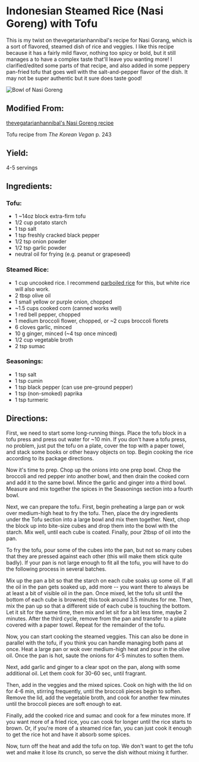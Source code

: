 # Indonesian Steamed Rice (Nasi Goreng) with Tofu
This is my twist on thevegetarianhannibal's recipe for Nasi Gorang, which is a sort of flavored, steamed dish of rice and veggies.  I like this recipe because it has a fairly mild flavor, nothing too spicy or bold, but it still manages a to have a complex taste that'll leave you wanting more!  I clarified/edited some parts of that recipe, and also added in some peppery pan-fried tofu that goes well with the salt-and-pepper flavor of the dish.  It may not be super authentic but it sure does taste good!

![Bowl of Nasi Goreng](https://cdn.discordapp.com/attachments/1071706050736165005/1123487390254776390/20230627_223733.jpg)

## Modified From:
[thevegatarianhannibal's Nasi Goreng recipe](https://thevegetarianhannibal.com/recipe/vegan-fried-rice/)

Tofu recipe from _The Korean Vegan_ p. 243

## Yield: 
4-5 servings

## Ingredients:
### Tofu:
- 1 ~14oz block extra-firm tofu
- 1/2 cup potato starch
- 1 tsp salt
- 1 tsp freshly cracked black pepper
- 1/2 tsp onion powder
- 1/2 tsp garlic powder
- neutral oil for frying (e.g. peanut or grapeseed)
	
### Steamed Rice:
- 1 cup uncooked rice.  I recommend [parboiled rice](https://www.amazon.com/Zatarains-Grain-White-Cholesterol-Sodium/dp/B009NY53YC/ref=sxts_rp_s_1_0?content-id=amzn1.sym.14b5a3ec-ddf3-42f1-bf1e-8515f8d25a34%3Aamzn1.sym.14b5a3ec-ddf3-42f1-bf1e-8515f8d25a34&cv_ct_cx=Parboiled+Rice&keywords=Parboiled+Rice&pd_rd_i=B009NY53YC&pd_rd_r=fc9c08da-0da1-4f00-b36f-b4d921dc6ac4&pd_rd_w=tuRXV&pd_rd_wg=DUjl5&pf_rd_p=14b5a3ec-ddf3-42f1-bf1e-8515f8d25a34&pf_rd_r=JXAY9V00DKCF4BQ9W5Z4&psc=1&qid=1662937450&sr=1-1-f0029781-b79b-4b60-9cb0-eeda4dea34d6) for this, but white rice will also work.
- 2 tbsp olive oil
- 1 small yellow or purple onion, chopped
- ~1.5 cups cooked corn (canned works well)
- 1 red bell pepper, chopped
- 1 medium broccoli flower, chopped, or ~2 cups broccoli florets
- 6 cloves garlic, minced
- 10 g ginger, minced (~4 tsp once minced)
- 1/2 cup vegetable broth
- 2 tsp sumac

### Seasonings:
- 1 tsp salt
- 1 tsp cumin
- 1 tsp black pepper (can use pre-ground pepper)
- 1 tsp (non-smoked) paprika
- 1 tsp turmeric

## Directions:

First, we need to start some long-running things.  Place the tofu block in a tofu press and press out water for ~10 min. If you don't have a tofu press, no problem, just put the tofu on a plate, cover the top with a paper towel, and stack some books or other heavy objects on top. Begin cooking the rice according to its package directions.

Now it's time to prep. Chop up the onions into one prep bowl.  Chop the broccoli and red pepper into another bowl, and then drain the cooked corn and add it to the same bowl.  Mince the garlic and ginger into a third bowl.  Measure and mix together the spices in the Seasonings section into a fourth bowl.

Next, we can prepare the tofu.  First, begin preheating a large pan or wok over medium-high heat to fry the tofu.  Then, place the dry ingredients under the Tofu section into a large bowl and mix them together.  Next, chop the block up into bite-size cubes and drop them into the bowl with the starch.  Mix well, until each cube is coated.  Finally, pour 2tbsp of oil into the pan.

To fry the tofu, pour some of the cubes into the pan, but not so many cubes that they are pressed against each other (this will make them stick quite badly).  If your pan is not large enough to fit all the tofu, you will have to do the following process in several batches.

Mix up the pan a bit so that the starch on each cube soaks up some oil.  If all the oil in the pan gets soaked up, add more -- you want there to always be at least a bit of visible oil in the pan. Once mixed, let the tofu sit until the bottom of each cube is browned; this took around 3.5 minutes for me.  Then, mix the pan up so that a different side of each cube is touching the bottom.  Let it sit for the same time, then mix and let sit for a bit less time, maybe 2 minutes.  After the third cycle, remove from the pan and transfer to a plate covered with a paper towel.  Repeat for the remainder of the tofu.

Now, you can start cooking the steamed veggies.  This can also be done in parallel with the tofu, if you think you can handle managing both pans at once.  Heat a large pan or wok over medium-high heat and pour in the olive oil.  Once the pan is hot, saute the onions for 4-5 minutes to soften them.

Next, add garlic and ginger to a clear spot on the pan, along with some additional oil.  Let them cook for 30-60 sec, until fragrant.  

Then, add in the veggies and the mixed spices.  Cook on high with the lid on for 4-6 min, stirring frequently, until the broccoli pieces begin to soften.  Remove the lid, add the vegetable broth, and cook for another few minutes until the broccoli pieces are soft enough to eat.

Finally, add the cooked rice and sumac and cook for a few minutes more.  If you want more of a fried rice, you can cook for longer until the rice starts to brown.  Or, if you're more of a steamed rice fan, you can just cook it enough to get the rice hot and have it absorb some spices.

Now, turn off the heat and add the tofu on top.  We don't want to get the tofu wet and make it lose its crunch, so serve the dish without mixing it further.
